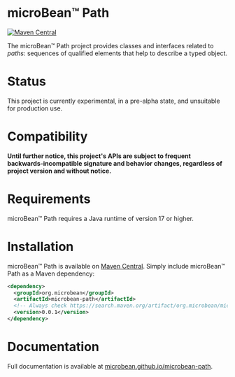 # microBean™ Path

[![Maven Central](https://maven-badges.herokuapp.com/maven-central/org.microbean/microbean-path/badge.svg)](https://maven-badges.herokuapp.com/maven-central/org.microbean/microbean-path)

The microBean™ Path project provides classes and interfaces related to
_paths_: sequences of qualified elements that help to describe a typed
object.

# Status

This project is currently experimental, in a pre-alpha state, and
unsuitable for production use.

# Compatibility

**Until further notice, this project's APIs are subject to frequent
backwards-incompatible signature and behavior changes, regardless of
project version and without notice.**

# Requirements

microBean™ Path requires a Java runtime of version 17 or higher.

# Installation

microBean™ Path is available on [Maven
Central](https://search.maven.org/).  Simply include microBean™ Path
as a Maven dependency:

```xml
<dependency>
  <groupId>org.microbean</groupId>
  <artifactId>microbean-path</artifactId>
  <!-- Always check https://search.maven.org/artifact/org.microbean/microbean-path for up-to-date available versions. -->
  <version>0.0.1</version>
</dependency>
```

# Documentation

Full documentation is available at
[microbean.github.io/microbean-path](https://microbean.github.io/microbean-path/).
